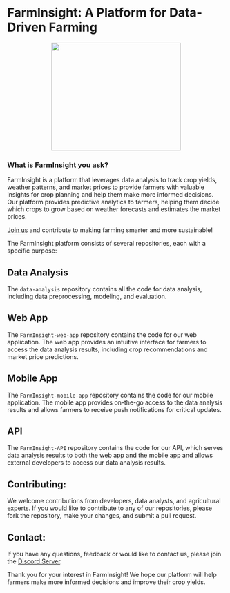 # FarmInsight: A Platform for Data-Driven Farming

<p align="center">
  <img src="https://user-images.githubusercontent.com/60213982/227384998-635bb6e9-9ec3-4b58-88c5-d8d0a32be897.gif" width="300" height="250"/>
</p>

### What is FarmInsight you ask?
FarmInsight is a platform that leverages data analysis to track crop yields, weather patterns, and market prices to provide farmers with valuable 
insights for crop planning and help them make more informed decisions. 
Our platform provides predictive analytics to farmers, helping them decide which crops to grow based on weather forecasts and estimates the
market prices. <br>

[Join us]( https://discord.gg/XR9BYpBz) and contribute to making farming smarter and more sustainable!

The FarmInsight platform consists of several repositories, each with a specific purpose:

## Data Analysis
The `data-analysis` repository contains all the code for data analysis, including data preprocessing, modeling, and evaluation. 

## Web App
The `FarmInsight-web-app` repository contains the code for our web application. The web app provides an intuitive interface for farmers to access 
the data analysis results, including crop recommendations and market price predictions.

## Mobile App 
The `FarmInsight-mobile-app` repository contains the code for our mobile application. The mobile app provides on-the-go access to the data analysis results 
and allows farmers to receive push notifications for critical updates.

## API
The `FarmInsight-API` repository contains the code for our API, which serves data analysis results to both the web app and the mobile app and
allows external developers to access our data analysis results. 


## Contributing:
We welcome contributions from developers, data analysts, and agricultural experts. If you would like to contribute to any of our 
repositories, please fork the repository, make your changes, and submit a pull request. 

## Contact:
If you have any questions, feedback or would like to contact us, please join the [Discord Server]( https://discord.gg/XR9BYpBz).

Thank you for your interest in FarmInsight! We hope our platform will help farmers make more informed decisions and improve their crop yields.
